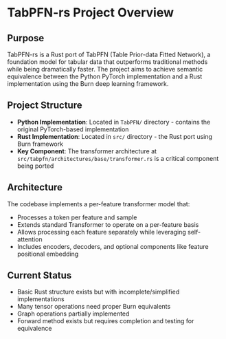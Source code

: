 # TabPFN-rs Project Overview

## Purpose
TabPFN-rs is a Rust port of TabPFN (Table Prior-data Fitted Network), a foundation model for tabular data that outperforms traditional methods while being dramatically faster. The project aims to achieve semantic equivalence between the Python PyTorch implementation and a Rust implementation using the Burn deep learning framework.

## Project Structure
- **Python Implementation**: Located in `TabPFN/` directory - contains the original PyTorch-based implementation
- **Rust Implementation**: Located in `src/` directory - the Rust port using Burn framework
- **Key Component**: The transformer architecture at `src/tabpfn/architectures/base/transformer.rs` is a critical component being ported

## Architecture
The codebase implements a per-feature transformer model that:
- Processes a token per feature and sample
- Extends standard Transformer to operate on a per-feature basis
- Allows processing each feature separately while leveraging self-attention
- Includes encoders, decoders, and optional components like feature positional embedding

## Current Status
- Basic Rust structure exists but with incomplete/simplified implementations
- Many tensor operations need proper Burn equivalents
- Graph operations partially implemented
- Forward method exists but requires completion and testing for equivalence